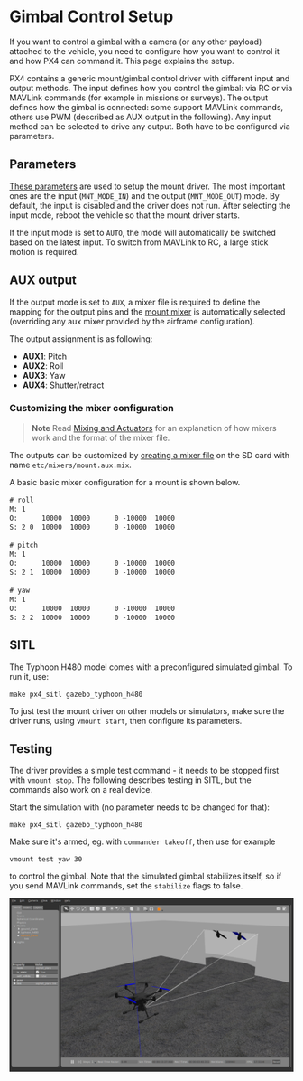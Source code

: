 # Gimbal Control Setup

If you want to control a gimbal with a camera (or any other payload) attached to the vehicle, you need to configure how you want to control it and how PX4 can command it. This page explains the setup.

PX4 contains a generic mount/gimbal control driver with different input and output methods. The input defines how you control the gimbal: via RC or via MAVLink commands (for example in missions or surveys). The output defines how the gimbal is connected: some support MAVLink commands, others use PWM (described as AUX output in the following). Any input method can be selected to drive any output. Both have to be configured via parameters.

## Parameters

[These parameters](../advanced/parameter_reference.md#mount) are used to setup the mount driver. The most important ones are the input (`MNT_MODE_IN`) and the output (`MNT_MODE_OUT`) mode. By default, the input is disabled and the driver does not run. After selecting the input mode, reboot the vehicle so that the mount driver starts.

If the input mode is set to `AUTO`, the mode will automatically be switched based on the latest input. To switch from MAVLink to RC, a large stick motion is required.

## AUX output

If the output mode is set to `AUX`, a mixer file is required to define the mapping for the output pins and the [mount mixer](https://github.com/PX4/Firmware/blob/master/ROMFS/px4fmu_common/mixers/mount.aux.mix) is automatically selected (overriding any aux mixer provided by the airframe configuration).

The output assignment is as following:

- **AUX1**: Pitch
- **AUX2**: Roll
- **AUX3**: Yaw
- **AUX4**: Shutter/retract

### Customizing the mixer configuration

> **Note** Read [Mixing and Actuators](../concept/mixing.md) for an explanation of how mixers work and the format of the mixer file.

The outputs can be customized by [creating a mixer file](../concept/system_startup.md#starting-a-custom-mixer) on the SD card with name `etc/mixers/mount.aux.mix`.

A basic basic mixer configuration for a mount is shown below.

    # roll
    M: 1
    O:      10000  10000      0 -10000  10000
    S: 2 0  10000  10000      0 -10000  10000
    
    # pitch
    M: 1
    O:      10000  10000      0 -10000  10000
    S: 2 1  10000  10000      0 -10000  10000
    
    # yaw
    M: 1
    O:      10000  10000      0 -10000  10000
    S: 2 2  10000  10000      0 -10000  10000
    

## SITL

The Typhoon H480 model comes with a preconfigured simulated gimbal. To run it, use:

    make px4_sitl gazebo_typhoon_h480
    

To just test the mount driver on other models or simulators, make sure the driver runs, using `vmount start`, then configure its parameters.

## Testing

The driver provides a simple test command - it needs to be stopped first with `vmount stop`. The following describes testing in SITL, but the commands also work on a real device.

Start the simulation with (no parameter needs to be changed for that):

    make px4_sitl gazebo_typhoon_h480
    

Make sure it's armed, eg. with `commander takeoff`, then use for example

    vmount test yaw 30
    

to control the gimbal. Note that the simulated gimbal stabilizes itself, so if you send MAVLink commands, set the `stabilize` flags to false.

![Gazebo Gimbal Simulation](../../assets/simulation/gazebo/gimbal-simulation.png)